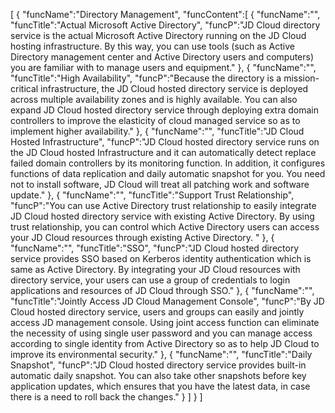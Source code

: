 [
	{
		"funcName":"Directory Management",
		"funcContent":[
			{
				"funcName":"",
				"funcTitle":"Actual Microsoft Active Directory",
				"funcP":"JD Cloud directory service is the actual Microsoft Active Directory running on the JD Cloud hosting infrastructure. By this way, you can use tools (such as Active Directory management center and Active Directory users and computers) you are familiar with to manage users and equipment."
			},
			{
				"funcName":"",
				"funcTitle":"High Availability",
				"funcP":"Because the directory is a mission-critical infrastructure, the JD Cloud hosted directory service is deployed across multiple availability zones and is highly available. You can also expand JD Cloud hosted directory service through deploying extra domain controllers to improve the elasticity of cloud managed service so as to implement higher availability."
			},
			{
				"funcName":"",
				"funcTitle":"JD Cloud Hosted Infrastructure",
				"funcP":"JD Cloud hosted directory service runs on the JD Cloud hosted Infrastructure and it can automatically detect replace failed domain controllers by its monitoring function. In addition, it configures functions of data replication and daily automatic snapshot for you. You need not to install software, JD Cloud will treat all patching work and software update."
			},
			{
				"funcName":"",
				"funcTitle":"Support Trust Relationship",
				"funcP":"You can use Active Directory trust relationship to easily integrate JD Cloud hosted directory service with existing Active Directory. By using trust relationship, you can control which Active Directory users can access your JD Cloud resources through existing Active Directory. "
			},
			{
				"funcName":"",
				"funcTitle":"SSO",
				"funcP":"JD Cloud hosted directory service provides SSO based on Kerberos identity authentication which is same as Active Directory. By integrating your JD Cloud resources with directory service, your users can use a group of credentials to login applications and resources of JD Cloud through SSO."
			},
			{
				"funcName":"",
				"funcTitle":"Jointly Access JD Cloud Management Console",
				"funcP":"By JD Cloud hosted directory service, users and groups can easily and jointly access JD management console. Using joint access function can eliminate the necessity of using single user password and you can manage access according to single identity from Active Directory so as to help JD Cloud to improve its environmental security."
			},
			{
				"funcName":"",
				"funcTitle":"Daily Snapshot",
				"funcP":"JD Cloud hosted directory service provides built-in automatic daily snapshot. You can also take other snapshots before key application updates, which ensures that you have the latest data, in case there is a need to roll back the changes."
			}
		]
	}
]